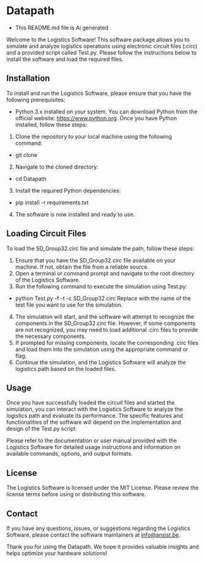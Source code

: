 # Datapath

- This README.md file is Ai generated

Welcome to the Logistics Software! This software package allows you to simulate and analyze logistics operations using electronic circuit files (.circ) and a provided script called Test.py. Please follow the instructions below to install the software and load the required files.

## Installation

To install and run the Logistics Software, please ensure that you have the following prerequisites:

 - Python 3.x installed on your system. You can download Python from the official website: https://www.python.org.
Once you have Python installed, follow these steps:

1. Clone the repository to your local machine using the following command:
  - git clone <git-url>
2. Navigate to the cloned directory:
  - cd Datapath 
3. Install the required Python dependencies:
  - pip install -r requirements.txt
4. The software is now installed and ready to use.

## Loading Circuit Files

To load the SD_Group32.circ file and simulate the path, follow these steps:

1. Ensure that you have the SD_Group32.circ file available on your machine. If not, obtain the file from a reliable source.
2. Open a terminal or command prompt and navigate to the root directory of the Logistics Software.
3. Run the following command to execute the simulation using Test.py:
- python Test.py -f -t <test-file> -c SD_Group32.circ
Replace <test-file> with the name of the test file you want to use for the simulation.
4. The simulation will start, and the software will attempt to recognize the components in the SD_Group32.circ file. However, if some components are not recognized, you may need to load additional .circ files to provide the necessary components.
5. If prompted for missing components, locate the corresponding .circ files and load them into the simulation using the appropriate command or flag.
6. Continue the simulation, and the Logistics Software will analyze the logistics path based on the loaded files.

## Usage

Once you have successfully loaded the circuit files and started the simulation, you can interact with the Logistics Software to analyze the logistics path and evaluate its performance. The specific features and functionalities of the software will depend on the implementation and design of the Test.py script.

Please refer to the documentation or user manual provided with the Logistics Software for detailed usage instructions and information on available commands, options, and output formats.

## License

The Logistics Software is licensed under the MIT License. Please review the license terms before using or distributing this software.

## Contact

If you have any questions, issues, or suggestions regarding the Logistics Software, please contact the software maintainers at info@ansist.be.

Thank you for using the Datapath. We hope it provides valuable insights and helps optimize your hardware solutions!
